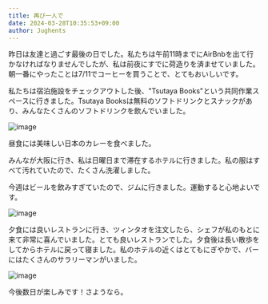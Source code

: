 ```yaml
---
title: 再び一人で
date: 2024-03-28T10:35:53+09:00
author: Jughents
---
```

昨日は友達と過ごす最後の日でした。私たちは午前11時までにAirBnbを出て行かなければなりませんでしたが、私は前夜にすでに荷造りを済ませていました。朝一番にやったことは7/11でコーヒーを買うことで、とてもおいしいです。 

私たちは宿泊施設をチェックアウトした後、"Tsutaya Books"という共同作業スペースに行きました。Tsutaya Booksは無料のソフトドリンクとスナックがあり、みんなたくさんのソフトドリンクを飲んでいました。 

![image](https://github.com/devhou-se/www-jp/assets/164986372/442407a6-555d-4e53-aaa2-c763956cd271)

昼食には美味しい日本のカレーを食べました。

みんなが大阪に行き、私は日曜日まで滞在するホテルに行きました。私の服はすべて汚れていたので、たくさん洗濯しました。 

今週はビールを飲みすぎていたので、ジムに行きました。運動すると心地よいです。

![image](https://github.com/devhou-se/www-jp/assets/164986372/63adff69-321d-4c16-8c85-9af7e09b949e)

夕食には良いレストランに行き、ツィンタオを注文したら、シェフが私のもとに来て非常に喜んでいました。とても良いレストランでした。夕食後は長い散歩をしてからホテルに戻って寝ました。私のホテルの近くはとてもにぎやかで、バーにはたくさんのサラリーマンがいました。

![image](https://github.com/devhou-se/www-jp/assets/164986372/41e23dc2-2363-4554-b9d3-634710f9323e)

今後数日が楽しみです！さようなら。